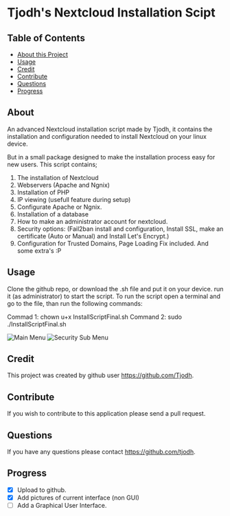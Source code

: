 # Tjodh's Nextcloud Installation Scipt
## Table of Contents

* [About this Project](#About)
* [Usage](#Usage)
* [Credit](#Credit)
* [Contribute](#Contribute)
* [Questions](#Questions)
* [Progress](#Progress)

## About
An advanced Nextcloud installation script made by Tjodh, it contains the installation and configuration needed to install Nextcloud on your linux device.

But in a small package designed to make the installation process easy for new users. 
This script contains;

1. The installation of Nextcloud
2. Webservers (Apache and Ngnix)
3. Installation of PHP
4. IP viewing (usefull feature during setup)
5. Configurate Apache or Ngnix.
6. Installation of a database
7. How to make an administrator account for nextcloud. 
8. Security options: (Fail2ban install and configuration, Install SSL, make an certificate (Auto or Manual) and Install Let's Encrypt.)
9. Configuration for Trusted Domains, Page Loading Fix included. And some extra's :P


## Usage 
Clone the github repo, or download the .sh file and put it on your device. run it (as administrator) to start the script.
To run the script open a terminal and go to the file, than run the following commands: 

Commad 1: chown u+x InstallScriptFinal.sh 
Command 2: sudo ./InstallScriptFinal.sh

![Main Menu](https://raw.githubusercontent.com/Tjodh/Nextcloud-install-script/main/screenshot/Main%20Menu.png)
![Security Sub Menu](https://raw.githubusercontent.com/Tjodh/Nextcloud-install-script/main/screenshot/Security%20Menu.png)

## Credit
This project was created by github user https://github.com/Tjodh.


## Contribute 
If you wish to contribute to this application please send a pull request. 


## Questions
If you have any questions please contact https://github.com/tjodh.

## Progress

- [X] Upload to github.
- [X] Add pictures of current interface (non GUI)
- [ ] Add a Graphical User Interface.
